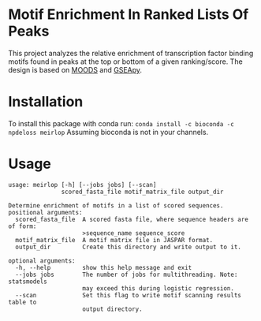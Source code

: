 # Motif Enrichment In Ranked Lists Of Peaks
This project analyzes the relative enrichment of transcription factor binding motifs found in peaks at the top or bottom of a given ranking/score. The design is based on [MOODS](https://github.com/jhkorhonen/MOODS/tree/master/python) and [GSEApy](https://github.com/zqfang/GSEApy).

# Installation
To install this package with conda run:
`conda install -c bioconda -c npdeloss meirlop`
Assuming bioconda is not in your channels.

# Usage
```
usage: meirlop [-h] [--jobs jobs] [--scan]
               scored_fasta_file motif_matrix_file output_dir

Determine enrichment of motifs in a list of scored sequences.
positional arguments:
  scored_fasta_file  A scored fasta file, where sequence headers are of form:
                     >sequence_name sequence_score
  motif_matrix_file  A motif matrix file in JASPAR format.
  output_dir         Create this directory and write output to it.

optional arguments:
  -h, --help         show this help message and exit
  --jobs jobs        The number of jobs for multithreading. Note: statsmodels
                     may exceed this during logistic regression.
  --scan             Set this flag to write motif scanning results table to
                     output directory.
```